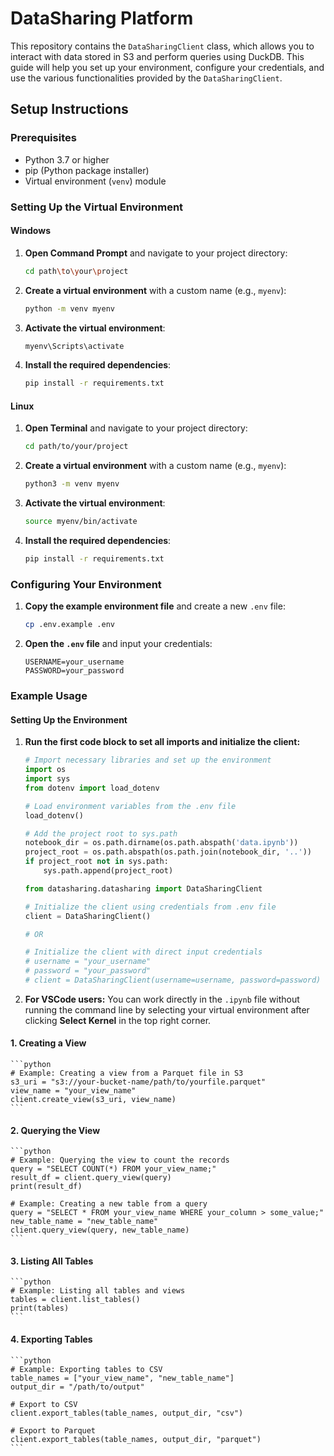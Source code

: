 # DataSharing Platform

This repository contains the `DataSharingClient` class, which allows you to interact with data stored in S3 and perform queries using DuckDB. This guide will help you set up your environment, configure your credentials, and use the various functionalities provided by the `DataSharingClient`.

## Setup Instructions

### Prerequisites

- Python 3.7 or higher
- pip (Python package installer)
- Virtual environment (`venv`) module

### Setting Up the Virtual Environment

#### Windows

1. **Open Command Prompt** and navigate to your project directory:

    ```bash
    cd path\to\your\project
    ```

2. **Create a virtual environment** with a custom name (e.g., `myenv`):

    ```bash
    python -m venv myenv
    ```

3. **Activate the virtual environment**:

    ```bash
    myenv\Scripts\activate
    ```

4. **Install the required dependencies**:

    ```bash
    pip install -r requirements.txt
    ```

#### Linux

1. **Open Terminal** and navigate to your project directory:

    ```bash
    cd path/to/your/project
    ```

2. **Create a virtual environment** with a custom name (e.g., `myenv`):

    ```bash
    python3 -m venv myenv
    ```

3. **Activate the virtual environment**:

    ```bash
    source myenv/bin/activate
    ```

4. **Install the required dependencies**:

    ```bash
    pip install -r requirements.txt
    ```

### Configuring Your Environment

1. **Copy the example environment file** and create a new `.env` file:

    ```bash
    cp .env.example .env
    ```

2. **Open the `.env` file** and input your credentials:

    ```
    USERNAME=your_username
    PASSWORD=your_password
    ```

### Example Usage

#### Setting Up the Environment

1. **Run the first code block to set all imports and initialize the client:**

    ```python
    # Import necessary libraries and set up the environment
    import os
    import sys
    from dotenv import load_dotenv

    # Load environment variables from the .env file
    load_dotenv()

    # Add the project root to sys.path
    notebook_dir = os.path.dirname(os.path.abspath('data.ipynb'))
    project_root = os.path.abspath(os.path.join(notebook_dir, '..'))
    if project_root not in sys.path:
        sys.path.append(project_root)

    from datasharing.datasharing import DataSharingClient

    # Initialize the client using credentials from .env file
    client = DataSharingClient()

    # OR

    # Initialize the client with direct input credentials
    # username = "your_username"
    # password = "your_password"
    # client = DataSharingClient(username=username, password=password)
    ```

2. **For VSCode users:** You can work directly in the `.ipynb` file without running the command line by selecting your virtual environment after clicking **Select Kernel** in the top right corner.

#### 1. Creating a View

    ```python
    # Example: Creating a view from a Parquet file in S3
    s3_uri = "s3://your-bucket-name/path/to/yourfile.parquet"
    view_name = "your_view_name"
    client.create_view(s3_uri, view_name)
    ```

#### 2. Querying the View

    ```python
    # Example: Querying the view to count the records
    query = "SELECT COUNT(*) FROM your_view_name;"
    result_df = client.query_view(query)
    print(result_df)

    # Example: Creating a new table from a query
    query = "SELECT * FROM your_view_name WHERE your_column > some_value;"
    new_table_name = "new_table_name"
    client.query_view(query, new_table_name)
    ```

#### 3. Listing All Tables

    ```python
    # Example: Listing all tables and views
    tables = client.list_tables()
    print(tables)
    ```

#### 4. Exporting Tables

    ```python
    # Example: Exporting tables to CSV
    table_names = ["your_view_name", "new_table_name"]
    output_dir = "/path/to/output"

    # Export to CSV
    client.export_tables(table_names, output_dir, "csv")

    # Export to Parquet
    client.export_tables(table_names, output_dir, "parquet")
    ```

